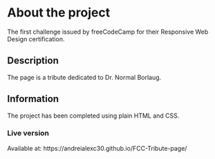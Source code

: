 <h1>About the project</h1>
The first challenge issued by freeCodeCamp for their Responsive Web Design certification.
<h2>Description</h2>
The page is a tribute dedicated to Dr. Normal Borlaug.
<h2>Information</h2>
The project has been completed using plain HTML and CSS.
<h3>Live version</h3>
Available at: https://andreialexc30.github.io/FCC-Tribute-page/

